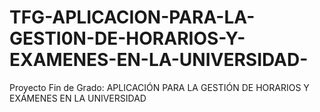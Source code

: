 # TFG-APLICACION-PARA-LA-GESTI0N-DE-HORARIOS-Y-EXAMENES-EN-LA-UNIVERSIDAD-
Proyecto Fin de Grado: APLICACIÓN PARA LA GESTIÓN DE HORARIOS Y EXÁMENES EN LA UNIVERSIDAD
